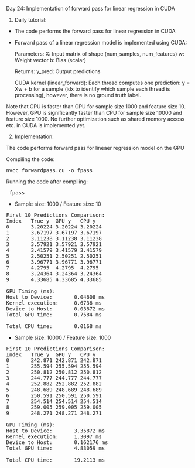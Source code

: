 Day 24: Implementation of forward pass for linear regression in CUDA

1) Daily tutorial:

- The code performs the forward pass for linear regression in CUDA
- Forward pass of a linear regression model is implemented using CUDA:

    Parameters:
    X: Input matrix of shape (num_samples, num_features)
    w: Weight vector
    b: Bias (scalar)

    Returns:
    y_pred: Output predictions

    CUDA kernel (linear_forward): Each thread computes one prediction: y = Xw + b for a sample (idx to identify which sample each thread is processing), however, there is no ground truth label.

Note that CPU is faster than GPU for sample size 1000 and feature size 10. However, GPU is significantly faster than CPU for sample size 10000 and feature size 1000. No further optimization such as shared memory access etc. in CUDA is implemented yet.

2) Implementation:

The code performs forward pass for lineaer regression model on the GPU

Compiling the code:  

<pre>nvcc forwardpass.cu -o fpass</pre>

Running the code after compiling: 
<pre> fpass </pre>

- Sample size: 1000 / Feature size: 10  

<pre>First 10 Predictions Comparison:
Index   True y  GPU y   CPU y
0       3.20224 3.20224 3.20224
1       3.67197 3.67197 3.67197
2       3.11238 3.11238 3.11238
3       3.57921 3.57921 3.57921
4       3.41579 3.41579 3.41579
5       2.50251 2.50251 2.50251
6       3.96771 3.96771 3.96771
7       4.2795  4.2795  4.2795
8       3.24364 3.24364 3.24364
9       4.33685 4.33685 4.33685

GPU Timing (ms):
Host to Device:       0.04608 ms
Kernel execution:     0.6736 ms
Device to Host:       0.03872 ms
Total GPU time:       0.7584 ms

Total CPU time:       0.0168 ms</pre>

- Sample size: 10000 / Feature size: 1000  

<pre>First 10 Predictions Comparison:
Index   True y  GPU y   CPU y
0       242.871 242.871 242.871
1       255.594 255.594 255.594
2       250.812 250.812 250.812
3       244.777 244.777 244.777
4       252.882 252.882 252.882
5       248.689 248.689 248.689
6       250.591 250.591 250.591
7       254.514 254.514 254.514
8       259.005 259.005 259.005
9       248.271 248.271 248.271

GPU Timing (ms):
Host to Device:       3.35872 ms
Kernel execution:     1.3097 ms
Device to Host:       0.162176 ms
Total GPU time:       4.83059 ms

Total CPU time:       19.2113 ms</pre>